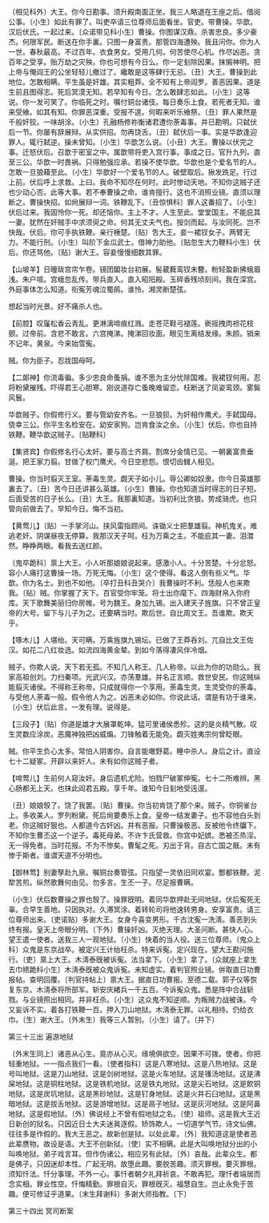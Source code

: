 <!-- { "loadSidebar": true } -->
〔相见科外〕大王。你今日勘事。须升殿南面正坐。我三人略退在王座之后。借阅公事。〔小生〕如此有罪了。叫吏卒请三位尊师后面看坐。官吏。带曹操。华歆。汉后伏氏。一起过来。〔众诺带见科小生〕曹操。你图谋汉鼎。杀害忠良。多少豪杰。何限军民。断送在你手裏。只图一身富贵。那管四海遭殃。我且问你。你为人一世。春秋最高。不过百年。衣食男女。受用几何。何苦使尽心机。作尽凶恶。贪百年之受享。贻万劫之灾殃。你也可想有今日么。你一定刬除因果。抹摋神明。把上帝与俺阎王的公坐轻轻儿撤过了。纔敢是这等肆行无忌。〔丑〕大王。曹操到此地位。怎敢相瞒。平生虽是奸雄。其实粗莽。全不知有上帝阎罗。善恶因果。道是生前且图得志。死后冥漠无知。若早知有今日。怎么敢肆志如此。〔小生〕这等说。你一发可笑了。你临死之时。嘱付铜台诸伎。每日奏乐上食。若死者无知。谁来受飨。如其有知。你罪恶深重。受报不遑。何暇来听乐飨祭。〔丑〕罪人果然是千般奸狡。一味胡涂。〔小生〕孔融杨修祢衡诸君遭你荼毒事。并已勘明。只弑伏后一节。你屡有辞展辩。从实供招。勿再饶舌。〔丑〕弑伏后一事。实是华歆逢迎罪人。辄行弑逆。操未曾知。〔小生〕华歆怎么说。〔小丑〕大王。曹操以伏完之事。迁怒伏后。召歆于密室之中。属歆带将吏入宫行事。事成之日。官升九列。直至三公。华歆一时畏祸。只得勉强应承。若操不使华歆。华歆也是个爱名节的人。怎敢一旦狼藉至此。〔小生〕华歆好一个爱名节的人。破壁取后。揪发跣足。行过上前。伏后呼上求救。上曰。我命不知尽在何时。此时惨动天地。不知你这贼子还也少动心否。此等大事。若不奉曹操之命。谁肯擅行。这也不消照业镜。直须以理断之。曹操快招。如尙展辩一词。铁鞭乱下。〔丑惊惧科〕罪人这番招了。〔小生〕伏后过来。我固怜你一死。却还恼你。主上不才。人生至此。堂堂国主。不能庇其一妻。犹然在奸贼手中求须臾之命。何其无丈夫气也。按剑而起。与汝同死。岂不快哉。伏后。你可手执铁鞭。亲行棰楚。〔贴〕吿大王。妾一裙钗女子。两臂无力。不能行刑。〔小生〕叫阶下金瓜武士。借神力助他。〔贴忽生大力鞭科小生〕伏后。你还骂他。〔贴〕谢大王。容妾慢慢细数其罪。 

【山坡羊】日曈昽宫帘乍卷。镜团圞妆台初展。髻葳蕤鸾钗未簪。粉轻盈新拂蛾眉浅。朱户喧。宫蛾忽乱传。带兵直入。直入昭阳殿。玉碎香残顷刻间。我在深宫。外庭事体怎么知道。衔寃芳魂泣蜀鹃。谁怜。湘灵断楚弦。

想起当时光景。好不痛杀人也。 

【前腔】叹鬔松香云靑乱。更淋漓啼痕红溅。走苍茫鞋弓褪莲。衠摇拽肉袒花枝颤。过帝前。含悲不敢言。六宫掩涕。掩涕回妆面。眼见生离结发缘。朱颜。销来不记年。黄泉。今来始雪寃。

贼。你为臣子。忍戕国母呵。 

【二郞神】你流毒徧。多少忠良命蚤捐。谁不思为主分忧除国难。我裙钗何用。忍将粉黛摧残。吓得君王心胆寒。刚说道存亡蚤晚难留恋。枉断送了凤姿鸾颈。雾鬓风鬟。

华歆贼子。你假修行义。要与管幼安齐名。一旦狼狈。为奸相作鹰犬。手弑国母。侥幸三公。你平生名检安在。幼安家狗。岂肯食汝之余。〔小生〕伏后。你也自持铁鞭。鞭华歆这贼子。〔贴鞭科〕 

【集贤宾】你假修名行心太奸。要与高士齐肩。割席分金情已见。一朝裏富贵垂涎。把王家力翦。甘做了权门鹰犬。今日空悲怨。恨切齿雠人相见。

曹操。你当时翦灭王室。荼毒生灵。觑天子如小儿。辱公卿如奴隶。你今日英雄那裏去了。〔丑〕苦今日还讲甚么英雄。〔小生〕曹操。你也知道当时得志的日子短。后面受苦的日子长么。〔丑〕大王。我那裏知道。当初利比贪狼。势成骑虎。也只管向前做去了。早知今日。悔不当初。 

【黄莺儿】〔贴〕一手掌河山。挟风雷指顾间。诛锄义士把羣雄翦。神机鬼关。难逃老奸。阴谋昼夜无停算。我那汉天子呵。枉为万乘之主。不能庇其一妻。泪澘然。睁睁两眼。看我去送红颜。

〔鬼卒跪科〕禀上大王。小人听那娘娘说起来。感激小人。十分苦楚。十分忿怒。容小人痛打这曹操一场。万死无悔。〔小生〕这个使得。看这人倒有些义气。华歆。你为名士。到也不如他。〔卒打丑科丑哭介〕我曹操时不利。恁般人也来欺我。〔贴〕贼。你掌握了天下。百官受你牢笼。将士出你麾下。四海财帛入你府库。天下歌舞美丽归你房帷。号为魏王。身加九锡。出入建天子旌旗。只不曾正皇帝的大号。留下与儿子为之。还要瞒当时。欺后世。自比周文王。吾谁欺。欺天乎。 

【啄木儿】人堪绐。天可瞒。万乘旌旗九锡坛。已做了王莽呑刘。兀自比文王佐汉。如花二八红妆选。如流四海黄金辇。到如今落得凄风伴冷烟。

贼子。你欺人说。天下若无孤。不知几人称王。几人称帝。以此为你的功勋么。我家高祖创刘。力扫秦项。光武兴汉。亦荡羣雄。并名正言顺。救世安民。你这贼纵能翦灭诸侯。不得称王称帝。只成就得你一个享用。荼毒生灵。生灵受你的荼毒。与受他人荼毒一般。假令他人为之。凶恶未必如你。你说此话。谓是有功于谁来。〔小生〕伏后此言。一发有理。说得是。 

【三段子】〔贴〕你道是雄才大展罩乾坤。猛可里诸侯悉殄。这的是炎精气散。叹生灵数应涂炭。恶魔神独把凶威煽。刀锋触着无能免。觑灭姓夷宗何曾眨眼。

贼。你平生负心太多。常怕人阴害你。自言能噉野葛。睡中杀人。身后之计。直设七十二疑冢。开辟以来奸人。未有如你这贼子者。 

【啼莺儿】生前何人窥汝奸。身后遗机尤险。怕戮尸破冢伸寃。七十二所难辨。黑心肠都无上天。也抹此阎君五殿。享千年。谁知今日刬地受迍邅。

〔丑〕娘娘彀了。饶了我罢。〔贴〕曹操。你当初肯饶了那个来。贼子。你铜雀台上。多收美人。罗列粉黛。死后尙要奏乐上食。皇帝一结发妻子。也不容他白头到老。你这贼好狠也。人都道今古奸凶。并有恶报。只曹操极恶。反被他令终牖下。不知你生曹丕这一个逆子。毒死母弟。不许卞氏营救。你宫中妃嫔。悉被丕烝淫。无一得免者。当时花报。不为不惨矣。曹髦之死。刃出于背。自古亡国之旤。未有惨于斯者。谁谓天道不分明也。 

【御林莺】别妻孥赴九泉。嘱铜台奏管弦。只指望一灵依旧同欢宴。酆都铁鞭。泥犂苦煎。纵然歌舞何由见。勿多言。生丕一子。尽足报曹瞒。

〔小生〕伏后数曹操之罪也彀了。操罪旣明。着同华歆押赴无间地狱。伏后寃死无辜。合早生善地。只因执对。久滞冥涂。着转轮司将他速转男身。安享富贵。请三位尊师出来。〔吏诺贴〕多谢大王。女身今喜变男形。千古沈寃一洗淸。善恶到头终有报。皇天上帝眼分明。〔下外〕曹操奸凶。灭绝天理。大圣问断。甚快人心。望王遣一使者。送我三人一观地狱。〔小生〕快着的当人役。送三位尊师。〔鬼众上科〕众鬼是东京战卒。被定兴王计绐枉杀。特来诉寃。定兴现在。望大王勘问施行。〔吏〕禀上大王。木淸泰旣被诉寃。法当拿下。〔小生〕拿了。〔众就座上拿生去巾帻跪科小生〕木淸泰旣被众鬼诉寃。未知虚实。着判官照业镜。倂取直日功曹报帖。查明回覆。〔判官持帖上〕禀大王。据直日功曹报。至德二载。郭子仪等恢复东京。木淸泰将所部军。斩安庆緖兵一千五百。今诉寃众鬼。悉是阵中合战斩戮。与业镜照出相同。并非枉杀。〔小生〕这众鬼不知逆顺。为叛贼力战被诛。今又妄诉不实。着各打铁鞭一百。押入刀山地狱。木淸泰无罪。以礼相待。仍给衣巾。〔生〕谢大王。〔外末生〕我等三人暂别。〔小生〕请了。〔并下〕 

第三十三出
遍游地狱

〔外末生同上〕诸恶从心生。竟亦从心灭。缘境俱欲空。因果不可拨。使者。你把轻重地狱。一一指点我们一看。〔使者指科〕这是八寒地狱。这是八热地狱。这是号叫地狱。这是刀山地狱。这是剑树地狱。这是火车地狱。这是镬汤地狱。这是沸屎地狱。这是铜柱地狱。这是铁机地狱。这是铁丸地狱。这是尖石地狱。这是飮铜地狱。这是炭坑地狱。这是黑砂地狱。这是钉身地狱。这是火井石臼地狱。这是黑暗地狱。这是拔舌地狱。这是游增地狱。这是鬲子地狱。这是灰河地狱。这是阿鼻地狱。这是假地狱。〔外〕佛说经上不曾有假地狱之名。〔使〕祖师。这是我大王近日新创的狱名。只因近日士大夫迷眞逐假。矫饰欺人。一切道学气节。诗文仙佛。往往多是作假的。我大王恶之。故新创是狱。以处此辈。〔外〕我知道这是使者恶此辈赝物。故设是语。大王不创新狱。〔使〕实不相瞒。此是大叫唤地狱分出的小叫唤地狱。弟子戏言耳。但作伪诸公。相应另有此狱。〔外〕哀哉。此辈众生。都是佛子。只因迷却本性。广起无明。故堕此趣。要脱苦趣。须灭罪根。要灭罪根。须知忏法。忏分事理。不外一心。事忏者朝夕礼拜祈哀。不敢再犯。理忏者端居而念实相。罪业性空。忏悔精勤。罪根自灭。罪根旣灭。福慧自生。岂止永免于苦趣。便可修证乎道果。〔末生拜谢科〕多谢大师指教。〔下〕 

第三十四出
冥司断案

